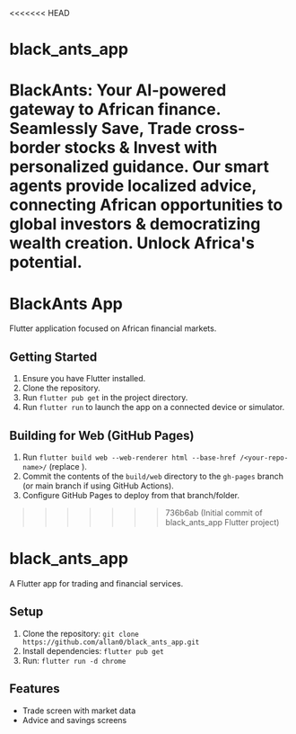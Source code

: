 <<<<<<< HEAD
# black_ants_app
BlackAnts: Your AI-powered gateway to African finance. Seamlessly Save, Trade cross-border stocks &amp; Invest with personalized guidance. Our smart agents provide localized advice, connecting African opportunities to global investors &amp; democratizing wealth creation. Unlock Africa's potential.
=======
# BlackAnts App

Flutter application focused on African financial markets.

## Getting Started

1. Ensure you have Flutter installed.
2. Clone the repository.
3. Run `flutter pub get` in the project directory.
4. Run `flutter run` to launch the app on a connected device or simulator.

## Building for Web (GitHub Pages)

1. Run `flutter build web --web-renderer html --base-href /<your-repo-name>/` (replace <your-repo-name>).
2. Commit the contents of the `build/web` directory to the `gh-pages` branch (or main branch if using GitHub Actions).
3. Configure GitHub Pages to deploy from that branch/folder.
>>>>>>> 736b6ab (Initial commit of black_ants_app Flutter project)
# black_ants_app
A Flutter app for trading and financial services.

## Setup
1. Clone the repository: `git clone https://github.com/allan0/black_ants_app.git`
2. Install dependencies: `flutter pub get`
3. Run: `flutter run -d chrome`

## Features
- Trade screen with market data
- Advice and savings screens
